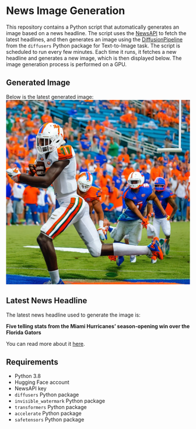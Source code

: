 # News Image Generation
This repository contains a Python script that automatically generates an image based on a news headline. The script uses the [NewsAPI](https://newsapi.org/) to fetch the latest headlines, and then generates an image using the [DiffusionPipeline](https://github.com/huggingface/diffusers) from the `diffusers` Python package for Text-to-Image task.
The script is scheduled to run every few minutes. Each time it runs, it fetches a new headline and generates a new image, which is then displayed below. The image generation process is performed on a GPU.

## Generated Image
Below is the latest generated image:
![Generated Image](image.png)

## Latest News Headline
The latest news headline used to generate the image is:

**Five telling stats from the Miami Hurricanes’ season-opening win over the Florida Gators**

You can read more about it [here](https://news.google.com/rss/articles/CBMikgFBVV95cUxPMUxCM3czRlFDRDAxR19FQTdOM2thRUdnTklYa3ZaRkJ4SzEzTkNpRzQwd21UM21RR1lYek4tdkxYc2RVbTlHUTZyMi1TRWtjckp3TnlTSlo0bGRuZFZTS3pmTkZKZkVwOFk2dWZ0V25kRTZ2bGh4djBybnY4dTV0VmNyLVAxUVk5dlVfSUUwOWVJUdIBkgFBVV95cUxOM3JBVldUd3R4bEw4VVgtS01XMU55ZElTWDhSUFdfSUMzRDdBRXROMF94MUl2YTUyMzRWNkFQQ2Y3T1NJLUJrZzE5ODRLR0ozQU0ydkl1MkN6QXE3bEpLaE1JN1A5ZDF3SkxUY3lUMTdtOHQtcnNjams0cEZTdXFZbFBmenE2YUxEZFkzV3VETjg4QQ?oc=5).

## Requirements
- Python 3.8
- Hugging Face account
- NewsAPI key
- `diffusers` Python package
- `invisible_watermark` Python package
- `transformers` Python package
- `accelerate` Python package
- `safetensors` Python package

